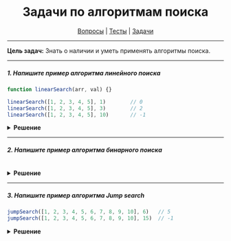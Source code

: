 <div align="center">

# Задачи по алгоритмам поиска

[Вопросы](https://github.com/dollaween/javascript-questions)
|
[Тесты](https://github.com/dollaween/javascript-tests)
|
[Задачи](https://github.com/dollaween/javascript-tasks)

</div>

---

**Цель задач:** Знать о наличии и уметь применять алгоритмы поиска.

---

##### 1. Напишите пример алгоритма линейного поиска

```javascript
function linearSearch(arr, val) {}

linearSearch([1, 2, 3, 4, 5], 1)        // 0
linearSearch([1, 2, 3, 4, 5], 3)        // 2
linearSearch([1, 2, 3, 4, 5], 10)       // -1
```

<details><summary><b>Решение</b></summary>
<p>

```javascript
function linearSearch(arr, val) {
  for (let i = 0; i < arr.length; i++) {
    if (arr[i] === val) return i
  }
  return -1
}
```

</p>
</details>

---

##### 2. Напишите пример алгоритма бинарного поиска

```javascript

```

<details><summary><b>Решение</b></summary>
<p>

```javascript

```

</p>
</details>

---

##### 3. Напишите пример алгоритма Jump search

```javascript
jumpSearch([1, 2, 3, 4, 5, 6, 7, 8, 9, 10], 6)   // 5
jumpSearch([1, 2, 3, 4, 5, 6, 7, 8, 9, 10], 15)  // -1
```

<details><summary><b>Решение</b></summary>
<p>

```javascript
function jumpSearch(arr, target) {

	const length = arr.length
	const step = Math.floor(Math.sqrt(length))
	let blockStart = 0
  let currentStep = step

	while (arr[Math.min(currentStep, length) - 1] < target) {
		blockStart = currentStep
		currentStep += step

		if (blockStart >= length)
			return -1
	}

	while (arr[blockStart] < target) {
		blockStart++
		if (blockStart === Math.min(currentStep, length))
			return -1
	}

	return arr[blockStart] === target
		? blockStart
	  : -1
}
```

</p>
</details>

